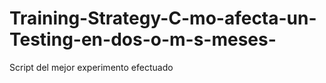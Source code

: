 # Training-Strategy-C-mo-afecta-un-Testing-en-dos-o-m-s-meses-
Script del mejor experimento efectuado
